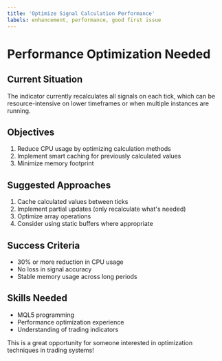 ```yaml
---
title: 'Optimize Signal Calculation Performance'
labels: enhancement, performance, good first issue
---
```


# Performance Optimization Needed

## Current Situation
The indicator currently recalculates all signals on each tick, which can be resource-intensive on lower timeframes or when multiple instances are running.

## Objectives
1. Reduce CPU usage by optimizing calculation methods
2. Implement smart caching for previously calculated values
3. Minimize memory footprint

## Suggested Approaches
1. Cache calculated values between ticks
2. Implement partial updates (only recalculate what's needed)
3. Optimize array operations
4. Consider using static buffers where appropriate

## Success Criteria
- 30% or more reduction in CPU usage
- No loss in signal accuracy
- Stable memory usage across long periods

## Skills Needed
- MQL5 programming
- Performance optimization experience
- Understanding of trading indicators

This is a great opportunity for someone interested in optimization techniques in trading systems!

